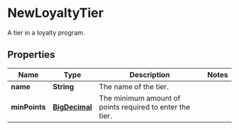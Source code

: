 

# NewLoyaltyTier

A tier in a loyalty program.
## Properties

Name | Type | Description | Notes
------------ | ------------- | ------------- | -------------
**name** | **String** | The name of the tier. | 
**minPoints** | [**BigDecimal**](BigDecimal.md) | The minimum amount of points required to enter the tier. | 



